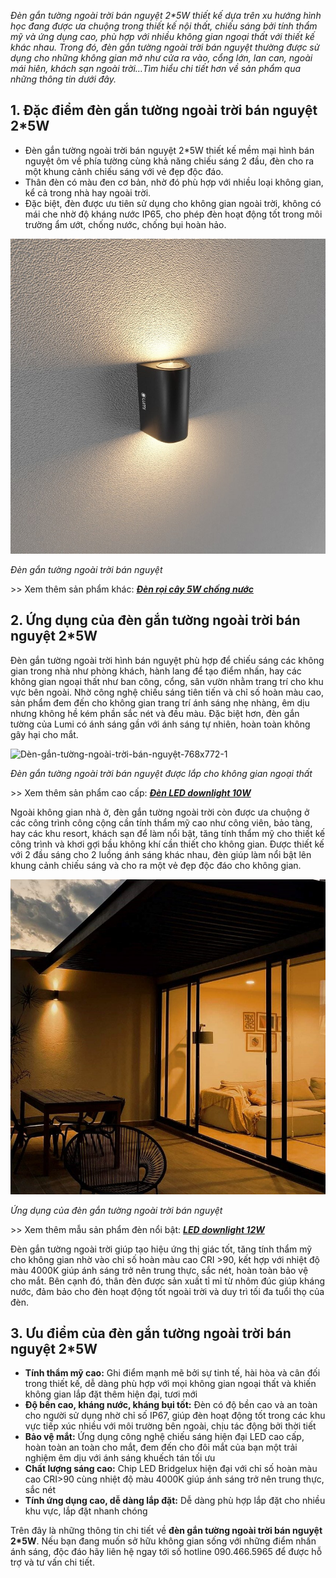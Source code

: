 ﻿*Đèn gắn tường ngoài trời bán nguyệt 2\*5W thiết kế dựa trên xu hướng hình học đang được ưa chuộng trong thiết kế nội thất, chiếu sáng bởi tính thẩm mỹ và ứng dụng cao, phù hợp với nhiều không gian ngoại thất với thiết kế khác nhau. Trong đó, đèn gắn tường ngoài trời bán nguyệt thường được sử dụng cho những không gian mở như cửa ra vào, cổng lớn, lan can, ngoài mái hiên, khách sạn ngoài trời…Tìm hiểu chi tiết hơn về sản phẩm qua những thông tin dưới đây.*
## **1. Đặc điểm đèn gắn tường ngoài trời bán nguyệt 2\*5W**
- Đèn gắn tường ngoài trời bán nguyệt 2\*5W thiết kế mềm mại hình bán nguyệt ôm về phía tường cùng khả năng chiếu sáng 2 đầu, đèn cho ra một khung cảnh chiếu sáng với vẻ đẹp độc đáo.
- Thân đèn có màu đen cơ bản, nhờ đó phù hợp với nhiều loại không gian, kể cả trong nhà hay ngoài trời.
- Đặc biệt, đèn được ưu tiên sử dụng cho không gian ngoài trời, không có mái che nhờ độ kháng nước IP65, cho phép đèn hoạt động tốt trong môi trường ẩm ướt, chống nước, chống bụi hoàn hảo.

![4-3](Aspose.Words.a5b1d881-866b-4b86-b10f-c72b3c4586d0.001.jpeg)

*Đèn gắn tường ngoài trời bán nguyệt*

\>> Xem thêm sản phẩm khác: [***Đèn rọi cây 5W chống nước***](https://lumi.vn/san-pham/den-roi-cay-5w-chong-nuoc.html)
## **2. Ứng dụng của đèn gắn tường ngoài trời bán nguyệt 2\*5W**
Đèn gắn tường ngoài trời hình bán nguyệt phù hợp để chiếu sáng các không gian trong nhà như phòng khách, hành lang để tạo điểm nhấn, hay các không gian ngoại thất như ban công, cổng, sân vườn nhằm trang trí cho khu vực bên ngoài. Nhờ công nghệ chiếu sáng tiên tiến và chỉ số hoàn màu cao, sản phẩm đem đến cho không gian trang trí ánh sáng nhẹ nhàng, êm dịu nhưng không hề kém phần sắc nét và đều màu. Đặc biệt hơn, đèn gắn tường của Lumi có ánh sáng gần với ánh sáng tự nhiên, hoàn toàn không gây hại cho mắt.

![Dèn-gắn-tường-ngoài-trời-bán-nguyệt-768x772-1](Aspose.Words.a5b1d881-866b-4b86-b10f-c72b3c4586d0.002.png)

*Đèn gắn tường ngoài trời bán nguyệt được lắp cho không gian ngoại thất*

\>> Xem thêm sản phẩm cao cấp: [***Đèn LED downlight 10W***](https://lumi.vn/san-pham/den-downlight-10w.html)

Ngoài không gian nhà ở, đèn gắn tường ngoài trời còn được ưa chuộng ở các công trình công cộng cần tính thẩm mỹ cao như công viên, bảo tàng, hay các khu resort, khách sạn để làm nổi bật, tăng tính thẩm mỹ cho thiết kế công trình và khơi gợi bầu không khí cần thiết cho không gian. Được thiết kế với 2 đầu sáng cho 2 luồng ánh sáng khác nhau, đèn giúp làm nổi bật lên khung cảnh chiếu sáng và cho ra một vẻ đẹp độc đáo cho không gian.

![Ứng dụng của đèn gắn tường ngoài trời bán nguyệt](Aspose.Words.a5b1d881-866b-4b86-b10f-c72b3c4586d0.003.jpeg)

*Ứng dụng của đèn gắn tường ngoài trời bán nguyệt*

\>> Xem thêm mẫu sản phẩm đèn nổi bật: [***LED downlight 12W***](https://lumi.vn/san-pham/den-downlight-12w.html)

Đèn gắn tường ngoài trời giúp tạo hiệu ứng thị giác tốt, tăng tính thẩm mỹ cho không gian nhờ vào chỉ số hoàn màu cao CRI >90, kết hợp với nhiệt độ màu 4000K giúp ánh sáng trở nên trung thực, sắc nét, hoàn toàn bảo vệ cho mắt. Bên cạnh đó, thân đèn được sản xuất tỉ mỉ từ nhôm đúc giúp kháng nước, đảm bảo cho đèn hoạt động tốt ngoài trời và duy trì tối đa tuổi thọ của đèn.
## **3. Ưu điểm của đèn gắn tường ngoài trời bán nguyệt 2\*5W**
- **Tính thẩm mỹ cao:** Ghi điểm mạnh mẽ bởi sự tinh tế, hài hòa và cân đối trong thiết kế, dễ dàng phù hợp với mọi không gian ngoại thất và khiến không gian lắp đặt thêm hiện đại, tươi mới
- **Độ bền cao, kháng nước, kháng bụi tốt:** Đèn có độ bền cao và an toàn cho người sử dụng nhờ chỉ số IP67, giúp đèn hoạt động tốt trong các khu vực tiếp xúc nhiều với môi trường bên ngoài, chịu tác động bởi thời tiết
- **Bảo vệ mắt:** Ứng dụng công nghệ chiếu sáng hiện đại LED cao cấp, hoàn toàn an toàn cho mắt, đem đến cho đôi mắt của bạn một trải nghiệm êm dịu với ánh sáng khuếch tán tối ưu
- **Chất lượng sáng cao:** Chip LED Bridgelux hiện đại với chỉ số hoàn màu cao CRI>90 cùng nhiệt độ màu 4000K giúp ánh sáng trở nên trung thực, sắc nét
- **Tính ứng dụng cao, dễ dàng lắp đặt:** Dễ dàng phù hợp lắp đặt cho nhiều khu vực, lắp đặt nhanh chóng

Trên đây là những thông tin chi tiết về **đèn gắn tường ngoài trời bán nguyệt 2\*5W**. Nếu bạn đang muốn sở hữu không gian sống với những điểm nhấn ánh sáng, độc đáo hãy liên hệ ngay tới số hotline 090.466.5965 để được hỗ trợ và tư vấn chi tiết.
